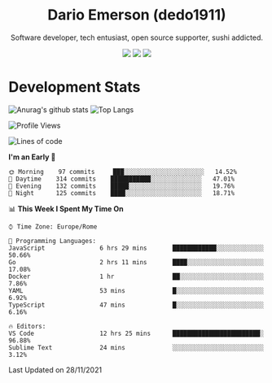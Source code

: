 <div align="center">
  
# Dario Emerson (dedo1911)
Software developer, tech entusiast, open source supporter, sushi addicted.

[![](https://img.shields.io/badge/-Linkedin-informational?style=for-the-badge&logo=linkedin&logoColor=white&color=2867B2)](http://linkedin.com/in/dedo1911)
[![](https://img.shields.io/badge/-Telegram-informational?style=for-the-badge&logo=telegram&logoColor=white&color=0088cc)](https://t.me/dedo1911)
[![](https://img.shields.io/badge/-Facebook-informational?style=for-the-badge&logo=facebook&logoColor=white&color=3b5998)](https://fb.com/dedo1911)

</div>

# Development Stats

![Anurag's github stats](https://github-readme-stats.vercel.app/api?username=dedo1911&count_private=true&show_icons=true&theme=chartreuse-dark)
![Top Langs](https://github-readme-stats.vercel.app/api/top-langs/?username=dedo1911&theme=chartreuse-dark&layout=compact)

<!--START_SECTION:waka-->
![Profile Views](http://img.shields.io/badge/Profile%20Views-1-blue)

![Lines of code](https://img.shields.io/badge/From%20Hello%20World%20I%27ve%20Written-70559%20lines%20of%20code-blue)

**I'm an Early 🐤** 

```text
🌞 Morning    97 commits     ███░░░░░░░░░░░░░░░░░░░░░░   14.52% 
🌆 Daytime    314 commits    ███████████░░░░░░░░░░░░░░   47.01% 
🌃 Evening    132 commits    █████░░░░░░░░░░░░░░░░░░░░   19.76% 
🌙 Night      125 commits    ████░░░░░░░░░░░░░░░░░░░░░   18.71%

```


📊 **This Week I Spent My Time On** 

```text
⌚︎ Time Zone: Europe/Rome

💬 Programming Languages: 
JavaScript               6 hrs 29 mins       ████████████░░░░░░░░░░░░░   50.66% 
Go                       2 hrs 11 mins       ████░░░░░░░░░░░░░░░░░░░░░   17.08% 
Docker                   1 hr                ██░░░░░░░░░░░░░░░░░░░░░░░   7.86% 
YAML                     53 mins             █░░░░░░░░░░░░░░░░░░░░░░░░   6.92% 
TypeScript               47 mins             █░░░░░░░░░░░░░░░░░░░░░░░░   6.16%

🔥 Editors: 
VS Code                  12 hrs 25 mins      ████████████████████████░   96.88% 
Sublime Text             24 mins             ░░░░░░░░░░░░░░░░░░░░░░░░░   3.12%

```


 Last Updated on 28/11/2021
<!--END_SECTION:waka-->

<!--
**dedo1911/dedo1911** is a ✨ _special_ ✨ repository because its `README.md` (this file) appears on your GitHub profile.

Here are some ideas to get you started:

- 🔭 I’m currently working on ...
- 🌱 I’m currently learning ...
- 👯 I’m looking to collaborate on ...
- 🤔 I’m looking for help with ...
- 💬 Ask me about ...
- 📫 How to reach me: ...
- 😄 Pronouns: ...
- ⚡ Fun fact: ...
-->
